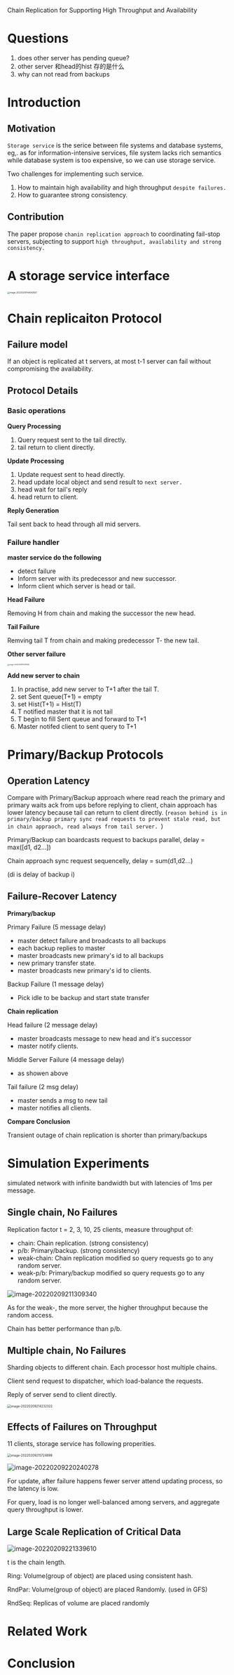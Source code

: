 Chain Replication for Supporting High Throughput and Availability



# Questions



1. does other server has pending queue?
2. other server 和head的hist 存的是什么
3. why can not read from backups

# Introduction

## Motivation

`Storage service` is the serice between file systems and database systems, eg,. as for information-intensive services, file system lacks rich semantics while database system is too expensive, so we can use storage service.

Two challenges for implementing such service.

1. How to maintain high availability and high throughput `despite failures.`
2. How to guarantee strong consistency.

## Contribution

The paper propose `chanin replication approach` to coordinating fail-stop servers, subjecting to support `high throughput, availability and strong consistency.`

# A storage service interface

<img src="./imgs/image-20220209144049567.png" alt="image-20220209144049567" style="zoom: 33%;" />

# Chain replicaiton Protocol

## Failure model

If an object is replicated at t servers, at most t-1 server can fail without compromising the availability. 

## Protocol Details

### Basic operations

**Query Processing**

1. Query request sent to the tail directly.
2. tail return to client directly. 

**Update Processing**

1. Update request sent to head directly.
2. head update local object and send result to `next server.`
3. head wait for tail's reply
4. head return to client.

**Reply Generation**

Tail sent back to head through all mid servers.

### Failure handler

**master service do the following**

- detect failure
- Inform server with its predecessor and new successor.
- Inform client which server is head or tail.

**Head Failure**

Removing H from chain and making the successor the new head.

**Tail Failure**

Remving tail T from chain and making predecessor T- the new tail.

**Other server failure**

<img src="./imgs/image-20220209170311558.png" alt="image-20220209170311558" style="zoom: 25%;" />

**Add new server to chain**

1. In practise, add new server to T+1 after the tail T. 
2. set Sent queue(T+1) = empty 
3. set Hist(T+1) = Hist(T) 
4. T notified master that it is not tail
5. T begin to fill Sent queue and forward to T+1
6. Master notifed client to sent query to T+1

# Primary/Backup Protocols

## Operation Latency

Compare with Primary/Backup approach where read reach the primary and primary waits ack from ups before replying to client, chain approach has lower latency because tail can return to client directly. (`reason behind is in primary/backup primary sync read requests to prevent stale read, but in chain appraoch, read always from tail server. `)

Primary/Backup can boardcasts request to backups parallel, delay = max([d1, d2...]) 

Chain approach sync request sequencelly, delay = sum(d1,d2...) 

(di is delay of backup i)

## Failure-Recover Latency

**Primary/backup**

Primary Failure (5 message delay)

- master detect failure and broadcasts to all backups
- each backup replies to master
- master broadcasts new primary's id to all backups
- new primary transfer state.
- master broadcasts new primary's id to clients.

Backup Failure (1 message delay)

- Pick idle to be backup and start state transfer

**Chain replication**

Head failure (2 message delay)

- master broadcasts message to new head and it's successor
- master notify clients.

Middle Server Failure (4 message delay)

- as showen above

Tail failure (2 msg delay)

- master sends a msg to new tail 
- master notifies all clients.

**Compare Conclusion**

Transient outage of chain replication is shorter than primary/backups

# Simulation Experiments

simulated network with infinite bandwidth but with latencies of 1ms per message.

## Single chain, No Failures

Replication factor t = 2, 3, 10, 25 clients, measure throughput of:

- chain: Chain replication. (strong consistency)
- p/b: Primary/backup. (strong consistency)
- weak-chain: Chain replication modified so query requests go to any random server.
- weak-p/b: Primary/backup modified so query requests go to any random server.

![image-20220209211309340](./imgs/image-20220209211309340.png)

As for the weak-, the more server, the higher throughput because the random access.

Chain has better performance than p/b.

## Multiple chain, No Failures

Sharding objects to different chain. Each processor host multiple chains.

Client send request to dispatcher, which load-balance the requests. 

Reply of server send to client directly.

<img src="./imgs/image-20220209214232322.png" alt="image-20220209214232322" style="zoom:50%;" />

## Effects of Failures on Throughput

11 clients, storage service has following properities. 

<img src="imgs/image-20220209215724899.png" alt="image-20220209215724899" style="zoom:50%;" />

![image-20220209220240278](imgs/image-20220209220240278.png)

For update, after failure happens fewer server attend updating process, so the latency is low.

For query, load is no longer well-balanced among servers, and aggregate query throughput is lower.

## Large Scale Replication of Critical Data

![image-20220209221339610](./imgs/image-20220209221339610.png)

t is the chain length.

Ring: Volume(group of object) are placed using consistent hash.

RndPar: Volume(group of object) are placed Randomly. (used in GFS)

RndSeq: Replicas of volume are placed randomly

# Related Work



# Conclusion

